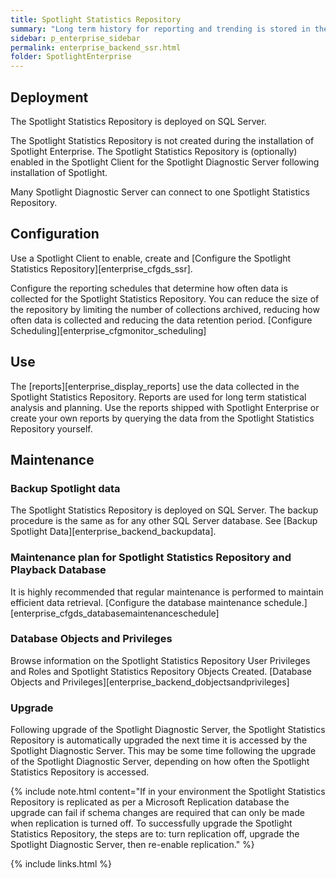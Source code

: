```yaml
---
title: Spotlight Statistics Repository
summary: "Long term history for reporting and trending is stored in the Spotlight Statistics Repository."
sidebar: p_enterprise_sidebar
permalink: enterprise_backend_ssr.html
folder: SpotlightEnterprise
---
```


## Deployment

The Spotlight Statistics Repository is deployed on SQL Server.

The Spotlight Statistics Repository is not created during the installation of Spotlight Enterprise. The Spotlight Statistics Repository is (optionally) enabled in the Spotlight Client for the Spotlight Diagnostic Server following installation of Spotlight.

 Many Spotlight Diagnostic Server can connect to one Spotlight Statistics Repository.

## Configuration

Use a Spotlight Client to enable, create and [Configure the Spotlight Statistics Repository][enterprise_cfgds_ssr].

Configure the reporting schedules that determine how often data is collected for the Spotlight Statistics Repository. You can reduce the size of the repository by limiting the number of collections archived, reducing how often data is collected and reducing the data retention period. [Configure Scheduling][enterprise_cfgmonitor_scheduling]

## Use

The [reports][enterprise_display_reports] use the data collected in the Spotlight Statistics Repository. Reports are used for long term statistical analysis and planning. Use the reports shipped with Spotlight Enterprise or create your own reports by querying the data from the Spotlight Statistics Repository yourself.

## Maintenance

### Backup Spotlight data

The Spotlight Statistics Repository is deployed on SQL Server. The backup procedure is the same as for any other SQL Server database. See [Backup Spotlight Data][enterprise_backend_backupdata].

### Maintenance plan for Spotlight Statistics Repository and Playback Database

It is highly recommended that regular maintenance is performed to maintain efficient data retrieval. [Configure the database maintenance schedule.][enterprise_cfgds_databasemaintenanceschedule]

### Database Objects and Privileges

Browse information on the Spotlight Statistics Repository User Privileges and Roles and Spotlight Statistics Repository Objects Created. [Database Objects and Privileges][enterprise_backend_dobjectsandprivileges]

### Upgrade

Following upgrade of the Spotlight Diagnostic Server, the Spotlight Statistics Repository is automatically upgraded the next time it is accessed by the Spotlight Diagnostic Server. This may be some time following the upgrade of the Spotlight Diagnostic Server, depending on how often the Spotlight Statistics Repository is accessed.

{% include note.html content="If in your environment the Spotlight Statistics Repository is replicated as per a Microsoft Replication database the upgrade can fail if schema changes are required that can only be made when replication is turned off. To successfully upgrade the Spotlight Statistics Repository, the steps are to: turn replication off, upgrade the Spotlight Diagnostic Server, then re-enable replication." %}


{% include links.html %}

